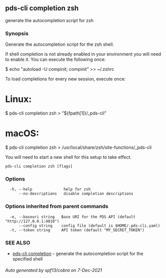 ## pds-cli completion zsh

generate the autocompletion script for zsh

### Synopsis


Generate the autocompletion script for the zsh shell.

If shell completion is not already enabled in your environment you will need
to enable it.  You can execute the following once:

$ echo "autoload -U compinit; compinit" >> ~/.zshrc

To load completions for every new session, execute once:
# Linux:
$ pds-cli completion zsh > "${fpath[1]}/_pds-cli"
# macOS:
$ pds-cli completion zsh > /usr/local/share/zsh/site-functions/_pds-cli

You will need to start a new shell for this setup to take effect.


```
pds-cli completion zsh [flags]
```

### Options

```
  -h, --help              help for zsh
      --no-descriptions   disable completion descriptions
```

### Options inherited from parent commands

```
  -e, --baseuri string   Base URI for the PDS API (default "http://127.0.0.1:4010")
      --config string    config file (default is $HOME/.pds-cli.yaml)
  -t, --token string     API token (default "MY_SECRET_TOKEN")
```

### SEE ALSO

* [pds-cli completion](pds-cli_completion.md)	 - generate the autocompletion script for the specified shell

###### Auto generated by spf13/cobra on 7-Dec-2021
